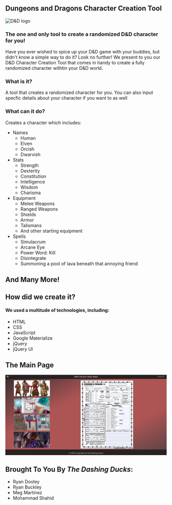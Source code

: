 ## Dungeons and Dragons Character Creation Tool

![D&D logo](https://user-images.githubusercontent.com/105463287/177435190-5c7caf06-c92f-479a-9775-8c8d8ef5bb4b.png)

### The one and only tool to create a randomized D&D character for you!
Have you ever wished to spice up your D&D game with your buddies, but didn't know a simple way to do it? Look no further! We present to you our D&D Character Creation Tool that comes in handy to create a fully randomized character withtin your D&D world. 

### What is it?
A tool that creates a randomized character for you. You can also input specfic details about your character if you want to as well

### What can it do?
Creates a character which includes:

* Names
  * Human
  * Elven
  * Orcish
  * Dwarvish
* Stats
  * Strength
  * Dexterity
  * Constitution
  * Intelligence
  * Wisdom
  * Charisma
* Equipment
  * Melee Weapons
  * Ranged Weapons
  * Shields
  * Armor
  * Talismans
  * And other starting equipment
* Spells
  * Simulacrum
  * Arcane Eye
  * Power Word: Kill
  * Disintegrate
  * Summoning a pool of lava beneath that annoying friend
  
## And Many More!
  
## How did we create it?
  
#### We used a multitude of technologies, including: 
  * HTML
  * CSS
  * JavaScript 
  * Google Materialize 
  * jQuery
  * jQuery UI
  
## The Main Page

<img src="./assets/images/indexScreenShot.jpeg" alt="overall display of homepage">
  
## Brought To You By *The Dashing Ducks*:
* Ryan Dooley
* Ryan Buckley
* Meg Martinez
* Mohammad Shahid

